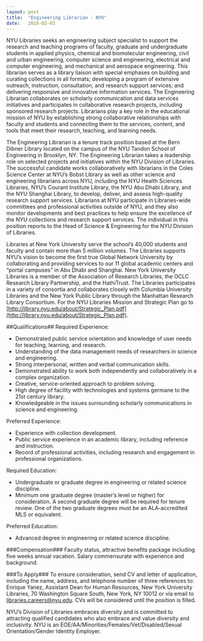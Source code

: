 ```yaml
---
layout: post
title:  "Engineering Librarian - NYU"
date:   2016-02-03
---
```


NYU Libraries seeks an engineering subject specialist to support the research and teaching programs of faculty, graduate and undergraduate students in applied physics, chemical and biomolecular engineering, civil and urban engineering, computer science and engineering, electrical and computer engineering, and mechanical and aerospace engineering.  This librarian serves as a library liaison with special emphases on building and curating collections in all formats; developing a program of extensive outreach, instruction, consultation, and research support services; and delivering responsive and innovative information services.  The Engineering Librarian collaborates on scholarly communication and data services initiatives and participates in collaborative research projects, including sponsored research projects.  Librarians play a key role in the educational mission of NYU by establishing strong collaborative relationships with faculty and students and connecting them to the services, content, and tools that meet their research, teaching, and learning needs.

The Engineering Librarian is a tenure track position based at the Bern Dibner Library located on the campus of the NYU Tandon School of Engineering in Brooklyn, NY.  The Engineering Librarian takes a leadership role on selected projects and initiatives within the NYU Division of Libraries.  The successful candidate works collaboratively with librarians in the Coles Science Center at NYU’s Bobst Library as well as other science and engineering librarians across NYU, including the NYU Health Sciences Libraries, NYU’s Courant Institute Library, the NYU Abu Dhabi Library, and the NYU Shanghai Library, to develop, deliver, and assess high-quality research support services.  Librarians at NYU participate in Libraries-wide committees and professional activities outside of NYU, and they also monitor developments and best practices to help ensure the excellence of the NYU collections and research support services.  The individual in this position reports to the Head of Science & Engineering for the NYU Division of Libraries.

Libraries at New York University serve the school’s 40,000 students and faculty and contain more than 5 million volumes. The Libraries supports NYU’s vision to become the first true Global Network University by collaborating and providing services to our 11 global academic centers and “portal campuses” in Abu Dhabi and Shanghai.   New York University Libraries is a member of the Association of Research Libraries, the OCLC Research Library Partnership, and the HathiTrust. The Libraries participates in a variety of consortia and collaborates closely with Columbia University Libraries and the New York Public Library through the Manhattan Research Library Consortium. For the NYU Libraries Mission and Strategic Plan go to [http://library.nyu.edu/about/Strategic_Plan.pdf](http://library.nyu.edu/about/Strategic_Plan.pdf).

##Qualifications##
Required Experience:
* Demonstrated public service orientation and knowledge of user needs for teaching, learning, and research.
* Understanding of the data management needs of researchers in science and engineering.
* Strong interpersonal, written and verbal communication skills.
* Demonstrated ability to work both independently and collaboratively in a complex organization.
* Creative, service-oriented approach to problem solving.
* High degree of facility with technologies and systems germane to the 21st century library.
* Knowledgeable in the issues surrounding scholarly communications in science and engineering.

Preferred Experience:
* Experience with collection development.
* Public service experience in an academic library, including reference and instruction.
* Record of professional activities, including research and engagement in professional organizations.

Required Education:
* Undergraduate or graduate degree in engineering or related science discipline.
* Minimum one graduate degree (master’s level or higher) for consideration. A second graduate degree will be required for tenure review. One of the two graduate degrees must be an ALA-accredited MLS or equivalent.

Preferred Education:
* Advanced degree in engineering or related science discipline.

###Compensation###
Faculty status, attractive benefits package including five weeks annual vacation. Salary commensurate with experience and background.

###To Apply###
To ensure consideration, send CV and letter of application, including the name, address, and telephone number of three references to: Enrique Yanez, Assistant Dean for Human Resources, New York University Libraries, 70 Washington Square South, New York, NY 10012 or via email to [libraries.careers@nyu.edu](mailto:libraries.careers@nyu.edu). CVs will be considered until the position is filled.

NYU’s Division of Libraries embraces diversity and is committed to attracting qualified candidates who also embrace and value diversity and inclusivity. NYU is an EOE/AA/Minorities/Females/Vet/Disabled/Sexual Orientation/Gender Identity Employer.
